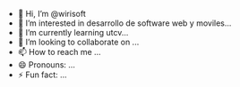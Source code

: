 - 👋 Hi, I’m @wirisoft
- 👀 I’m interested in desarrollo de software web y moviles...
- 🌱 I’m currently learning utcv...
- 💞️ I’m looking to collaborate on ...
- 📫 How to reach me ...
- 😄 Pronouns: ...
- ⚡ Fun fact: ...

<!---
wirisoft/wirisoft is a ✨ special ✨ repository because its `README.md` (this file) appears on your GitHub profile.
You can click the Preview link to take a look at your changes.
--->
